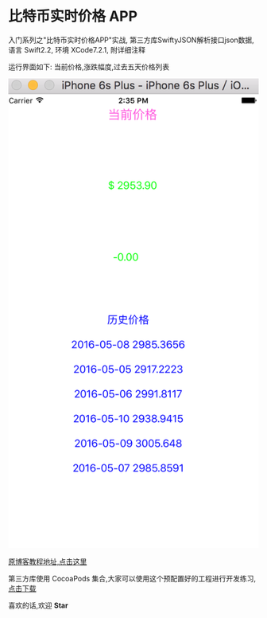 #  比特币实时价格 APP

入门系列之"比特币实时价格APP"实战, 第三方库SwiftyJSON解析接口json数据, 语言 Swift2.2, 环境 XCode7.2.1, 附详细注释

运行界面如下: 当前价格,涨跌幅度,过去五天价格列表

![ bitprice ](bitprice.png "界面截图")

[原博客教程地址,点击这里](http://www.jianshu.com/p/ae9a579905e0)

第三方库使用 CocoaPods 集合,大家可以使用这个预配置好的工程进行开发练习,[点击下载](BitPrice.zip)

喜欢的话,欢迎 **Star**
